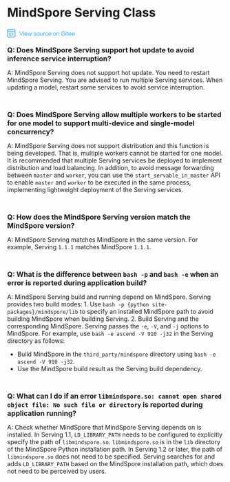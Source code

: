 # MindSpore Serving Class

[![View Source On Gitee](./_static/logo_source.png)](https://gitee.com/mindspore/docs/blob/r1.2/docs/faq/source_en/mindspore_serving.md)

<font size=3>**Q: Does MindSpore Serving support hot update to avoid inference service interruption?**</font>

A: MindSpore Serving does not support hot update. You need to restart MindSpore Serving. You are advised to run multiple Serving services. When updating a model, restart some services to avoid service interruption.

<br/>

<font size=3>**Q: Does MindSpore Serving allow multiple workers to be started for one model to support multi-device and single-model concurrency?**</font>

A: MindSpore Serving does not support distribution and this function is being developed. That is, multiple workers cannot be started for one model. It is recommended that multiple Serving services be deployed to implement distribution and load balancing. In addition, to avoid message forwarding between `master` and `worker`, you can use the `start_servable_in_master` API to enable `master` and `worker` to be executed in the same process, implementing lightweight deployment of the Serving services.

<br/>

<font size=3>**Q: How does the MindSpore Serving version match the MindSpore version?**</font>

A: MindSpore Serving matches MindSpore in the same version. For example, Serving `1.1.1` matches MindSpore `1.1.1`.

<br/>

<font size=3>**Q: What is the difference between `bash -p` and `bash -e` when an error is reported during application build?**</font>

A: MindSpore Serving build and running depend on MindSpore. Serving provides two build modes: 1. Use `bash -p {python site-packages}/mindspore/lib` to specify an installed MindSpore path to avoid building MindSpore when building Serving. 2. Build Serving and the corresponding MindSpore. Serving passes the `-e`, `-V`, and `-j` options to MindSpore.
For example, use `bash -e ascend -V 910 -j32` in the Serving directory as follows:

- Build MindSpore in the `third_party/mindspore` directory using `bash -e ascend -V 910 -j32`.
- Use the MindSpore build result as the Serving build dependency.

<br/>

<font size=3>**Q: What can I do if an error `libmindspore.so: cannot open shared object file: No such file or directory` is reported during application running?**</font>

A: Check whether MindSpore that MindSpore Serving depends on is installed. In Serving 1.1, `LD_LIBRARY_PATH` needs to be configured to explicitly specify the path of `libmindspore.so`. `libmindspore.so` is in the `lib` directory of the MindSpore Python installation path. In Serving 1.2 or later, the path of `libmindspore.so` does not need to be specified. Serving searches for and adds `LD_LIBRARY_PATH` based on the MindSpore installation path, which does not need to be perceived by users.
